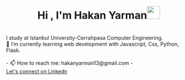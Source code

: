<h1 align="center"><b>Hi , I'm Hakan Yarman</b><img src="https://media.giphy.com/media/hvRJCLFzcasrR4ia7z/giphy.gif" width="35"></h1>
<br>
I study at Istanbul University-Cerrahpasa Computer Engineering.
<br>
🌱 I’m currently learning web development with Javascript, Css, Python, Flask.
<br>
<br>
- 📫 How to reach me: hakanyarman13@gmail.com
- <br>
<a href="https://www.linkedin.com/in/hakan-yarman-b710b9233/" target="_blank">
Let's connect on Linkedn 
</a>


<!--
**hakanyarman/hakanyarman** is a ✨ _special_ ✨ repository because its `README.md` (this file) appears on your GitHub profile.

Here are some ideas to get you started:

- 🔭 I’m currently working on ...
- 🌱 I’m currently learning ...
- 👯 I’m looking to collaborate on ...
- 🤔 I’m looking for help with ...
- 💬 Ask me about ...
- 📫 How to reach me: ...
- 😄 Pronouns: ...
- ⚡ Fun fact: ...
-->
